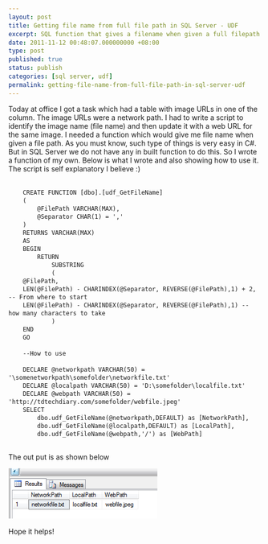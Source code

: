 ```yaml
---
layout: post
title: Getting file name from full file path in SQL Server - UDF
excerpt: SQL function that gives a filename when given a full filepath. Quite handy when dealing with file path manipulation.
date: 2011-11-12 00:48:07.000000000 +08:00
type: post
published: true
status: publish
categories: [sql server, udf]
permalink: getting-file-name-from-full-file-path-in-sql-server-udf
---
```

Today at office I got a task which had a table with image URLs in one of the column. The image URLs were a network path. I had to write a script to identify the image name (file name) and then update it with a web URL for the same image. I needed a function which would give me file name when given a file path. As you must know, such type of things is very easy in C#. But in SQL Server we do not have any in built function to do this. So I wrote a function of my own. Below is what I wrote and also showing how to use it. The script is self explanatory I believe :)

<pre class="highlight medium">
  <code>
    CREATE FUNCTION [dbo].[udf_GetFileName]
    (
    	@FilePath VARCHAR(MAX),
    	@Separator CHAR(1) = ','
    )
    RETURNS VARCHAR(MAX)
    AS
    BEGIN
    	RETURN
    		SUBSTRING
    		(
    @FilePath,
    LEN(@FilePath) - CHARINDEX(@Separator, REVERSE(@FilePath),1) + 2, -- From where to start
    LEN(@FilePath) - CHARINDEX(@Separator, REVERSE(@FilePath),1) -- how many characters to take
    		)
    END
    GO

    --How to use

    DECLARE @networkpath VARCHAR(50) = '\somenetworkpath\somefolder\networkfile.txt'
    DECLARE @localpath VARCHAR(50) = 'D:\somefolder\localfile.txt'
    DECLARE @webpath VARCHAR(50) = 'http://tdtechdiary.com/somefolder/webfile.jpeg'
    SELECT
    	dbo.udf_GetFileName(@networkpath,DEFAULT) as [NetworkPath],
    	dbo.udf_GetFileName(@localpath,DEFAULT) as [LocalPath],
    	dbo.udf_GetFileName(@webpath,'/') as [WebPath]
  </code>
</pre>

The out put is as shown below

![output](/assets/post-images/20111112004807/output.png)

Hope it helps!
